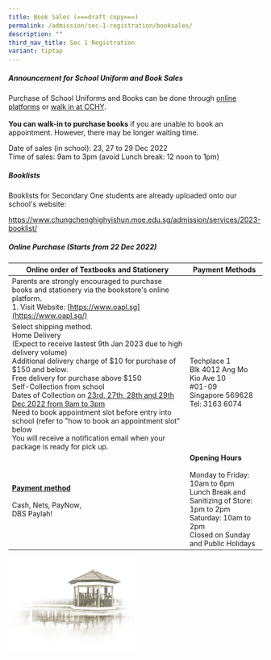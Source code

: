 ```yaml
---
title: Book Sales (===draft copy===)
permalink: /admission/sec-1-registration/booksales/
description: ""
third_nav_title: Sec 1 Registration
variant: tiptap
---
```

##### **Announcement for School Uniform and Book Sales**<br>
Purchase of School Uniforms and Books can be done through <u>online platforms</u> or <u>walk in at CCHY</u>.<br><br>
**You can walk-in to purchase books** if you are unable to book an appointment.  However, there may be longer waiting time.<br>

Date of sales (in school): 23, 27 to 29 Dec 2022<br>
Time of sales: 9am to 3pm (avoid Lunch break: 12 noon to 1pm)

##### **Booklists**<br>
Booklists for Secondary One students are already uploaded onto our school's website:<br>

https://www.chungchenghighyishun.moe.edu.sg/admission/services/2023-booklist/

##### **Online Purchase (Starts from 22 Dec 2022)**<br>

| Online order of Textbooks and Stationery 	| Payment Methods 	|
|--- | --- |
| Parents are strongly encouraged to purchase books and stationery via the bookstore's online platform.<br>1. Visit Website:&nbsp;[https://www.oapl.sg](https://www.oapl.sg/)<br>
Select shipping method.<br>Home Delivery<br>(Expect to receive lastest 9th Jan 2023 due to high delivery volume)<br>Additional delivery charge of $10 for purchase of $150 and below.<br>Free delivery for purchase above $150<br>Self-Collection from school<br>Dates of Collection on <u>23rd, 27th, 28th and 29th Dec 2022 from 9am to 3pm</u><br>Need to book appointment slot before entry into school (refer to "how to book an appointment slot" below<br>You will receive a notification email when your package is ready for pick up. | Techplace 1<br>Blk 4012 Ang Mo Kio Ave 10<br>#01-09<br>Singapore 569628<br>Tel: 3163 6074<br><br> 	| Monday to Friday: 10am to 6pm<br><br>Lunch break and Sanitising of Store - 1pm  to 2pm<br><br>Saturday: 10am to 2pm<br><br>Closed on Sunday and Public Holidays 	|
| <u>**Payment method**</u><br><br>Cash, Nets, PayNow,<br> DBS Paylah! 	| **Opening Hours**<br><br>Monday to Friday: 10am to 6pm<br>Lunch Break and Sanitizing of Store: 1pm to 2pm<br>Saturday: 10am to 2pm<br>Closed on Sunday and Public Holidays |





<img src="/images/pavilion.png" style="width:50%">